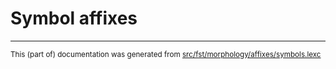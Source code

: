 
# Symbol affixes

* * *

<small>This (part of) documentation was generated from [src/fst/morphology/affixes/symbols.lexc](https://github.com/giellalt/lang-izh/blob/main/src/fst/morphology/affixes/symbols.lexc)</small>
